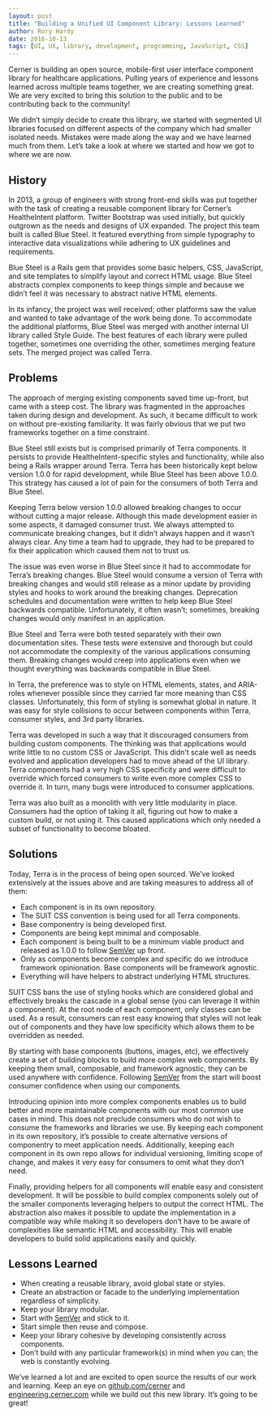 ```yaml
---
layout: post
title: "Building a Unified UI Component Library: Lessons Learned"
author: Rory Hardy
date: 2016-10-13
tags: [UI, UX, library, development, programming, JavaScript, CSS]
---
```


Cerner is building an open source, mobile-first user interface component library for healthcare applications. Pulling years of experience and lessons learned across multiple teams together, we are creating something great. We are very excited to bring this solution to the public and to be contributing back to the community!

We didn’t simply decide to create this library, we started with segmented UI libraries focused on different aspects of the company which had smaller isolated needs. Mistakes were made along the way and we have learned much from them. Let’s take a look at where we started and how we got to where we are now.

## History
In 2013, a group of engineers with strong front-end skills was put together with the task of creating a reusable component library for Cerner’s HealtheIntent platform. Twitter Bootstrap was used initially, but quickly outgrown as the needs and designs of UX expanded. The project this team built is called Blue Steel. It featured everything from simple typography to interactive data visualizations while adhering to UX guidelines and requirements.

Blue Steel is a Rails gem that provides some basic helpers, CSS, JavaScript, and site templates to simplify layout and correct HTML usage. Blue Steel abstracts complex components to keep things simple and because we didn’t feel it was necessary to abstract native HTML elements.

In its infancy, the project was well received; other platforms saw the value and wanted to take advantage of the work being done. To accommodate the additional platforms, Blue Steel was merged with another internal UI library called Style Guide. The best features of each library were pulled together, sometimes one overriding the other, sometimes merging feature sets. The merged project was called Terra.

## Problems
The approach of merging existing components saved time up-front, but came with a steep cost. The library was fragmented in the approaches taken during design and development. As such, it became difficult to work on without pre-existing familiarity. It was fairly obvious that we put two frameworks together on a time constraint.

Blue Steel still exists but is comprised primarily of Terra components. It persists to provide HealtheIntent-specific styles and functionality, while also being a Rails wrapper around Terra. Terra has been historically kept below version 1.0.0 for rapid development, while Blue Steel has been above 1.0.0. This strategy has caused a lot of pain for the consumers of both Terra and Blue Steel.

Keeping Terra below version 1.0.0 allowed breaking changes to occur without cutting a major release. Although this made development easier in some aspects, it damaged consumer trust. We always attempted to communicate breaking changes, but it didn’t always happen and it wasn’t always clear. Any time a team had to upgrade, they had to be prepared to fix their application which caused them not to trust us.

The issue was even worse in Blue Steel since it had to accommodate for Terra’s breaking changes. Blue Steel would consume a version of Terra with breaking changes and would still release as a minor update by providing styles and hooks to work around the breaking changes. Deprecation schedules and documentation were written to help keep Blue Steel backwards compatible. Unfortunately, it often wasn’t; sometimes, breaking changes would only manifest in an application. 

Blue Steel and Terra were both tested separately with their own documentation sites. These tests were extensive and thorough but could not accommodate the complexity of the various applications consuming them. Breaking changes would creep into applications even when we thought everything was backwards compatible in Blue Steel.

In Terra, the preference was to style on HTML elements, states, and ARIA-roles whenever possible since they carried far more meaning than CSS classes. Unfortunately, this form of styling is somewhat global in nature. It was easy for style collisions to occur between components within Terra, consumer styles, and 3rd party libraries.

Terra was developed in such a way that it discouraged consumers from building custom components. The thinking was that applications would write little to no custom CSS or JavaScript. This didn’t scale well as needs evolved and application developers had to move ahead of the UI library. Terra components had a very high CSS specificity and were difficult to override which forced consumers to write even more complex CSS to override it. In turn, many bugs were introduced to consumer applications.

Terra was also built as a monolith with very little modularity in place. Consumers had the option of taking it all, figuring out how to make a custom build, or not using it. This caused applications which only needed a subset of functionality to become bloated.

## Solutions
Today, Terra is in the process of being open sourced. We’ve looked extensively at the issues above and are taking measures to address all of them:

- Each component is in its own repository.
- The SUIT CSS convention is being used for all Terra components.
- Base componentry is being developed first.
- Components are being kept minimal and composable.
- Each component is being built to be a minimum viable product and released as 1.0.0 to follow [SemVer] up front.
- Only as components become complex and specific do we introduce framework opinionation. Base components will be framework agnostic.
- Everything will have helpers to abstract underlying HTML structures.

SUIT CSS bans the use of styling hooks which are considered global and effectively breaks the cascade in a global sense (you can leverage it within a component). At the root node of each component, only classes can be used. As a result, consumers can rest easy knowing that styles will not leak out of components and they have low specificity which allows them to be overridden as needed.

By starting with base components (buttons, images, etc), we effectively create a set of building blocks to build more complex web components. By keeping them small, composable, and framework agnostic, they can be used anywhere with confidence. Following [SemVer] from the start will boost consumer confidence when using our components.

Introducing opinion into more complex components enables us to build better and more maintainable components with our most common use cases in mind. This does not preclude consumers who do not wish to consume the frameworks and libraries we use. By keeping each component in its own repository, it’s possible to create alternative versions of componentry to meet application needs. Additionally, keeping each component in its own repo allows for individual versioning, limiting scope of change, and makes it very easy for consumers to omit what they don’t need.

Finally, providing helpers for all components will enable easy and consistent development. It will be possible to build complex components solely out of the smaller components leveraging helpers to output the correct HTML. The abstraction also makes it possible to update the implementation in a compatible way while making it so developers don’t have to be aware of complexities like semantic HTML and accessibility. This will enable developers to build solid applications easily and quickly.

## Lessons Learned

- When creating a reusable library, avoid global state or styles.
- Create an abstraction or facade to the underlying implementation regardless of simplicity.
- Keep your library modular.
- Start with [SemVer] and stick to it.
- Start simple then reuse and compose.
- Keep your library cohesive by developing consistently across components.
- Don’t build with any particular framework(s) in mind when you can; the web is constantly evolving.

We’ve learned a lot and are excited to open source the results of our work and learning. Keep an eye on [github.com/cerner](https://github.com/cerner/) and [engineering.cerner.com](http://engineering.cerner.com/) while we build out this new library. It’s going to be great!

[SemVer]: http://semver.org/
